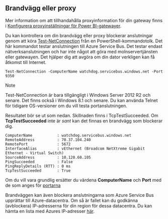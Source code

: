 ## <a name="firewall-or-proxy"></a>Brandvägg eller proxy
Mer information om att tillhandahålla proxyinformation för din gateway finns i [Konfigurera proxyinställningar för Power BI-gatewayer](../service-gateway-proxy.md).

Du kan kontrollera om din brandvägg eller proxy blockerar anslutningar genom att köra [Test-NetConnection](https://docs.microsoft.com/powershell/module/nettcpip/test-netconnection) från en PowerShell-kommandotolk. Det här kommandot testar anslutningen till Azure Service Bus. Det testar endast nätverksanslutningen och har inte något att göra med molnservertjänsten eller gatewayen. Det hjälper dig att avgöra om din dator verkligen kan få åtkomst till Internet.

    Test-NetConnection -ComputerName watchdog.servicebus.windows.net -Port 9350

> [!NOTE]
> Test-NetConnection är bara tillgängligt i Windows Server 2012 R2 och senare. Det finns också i Windows 8.1 och senare. Du kan använda Telnet för tidigare OS-versioner om du vill testa portanslutningen.
> 
> 

Resultatet bör se ut som nedan. Skillnaden finns i TcpTestSucceeded. Om **TcpTestSucceeded** inte är *sant* kan det finnas en brandvägg som blockerar dig.

    ComputerName           : watchdog.servicebus.windows.net
    RemoteAddress          : 70.37.104.240
    RemotePort             : 5672
    InterfaceAlias         : vEthernet (Broadcom NetXtreme Gigabit Ethernet - Virtual Switch)
    SourceAddress          : 10.120.60.105
    PingSucceeded          : False
    PingReplyDetails (RTT) : 0 ms
    TcpTestSucceeded       : True

Om du vill vara grundlig ersätter du värdena **ComputerName** och **Port** med de som anges för [portarna](../service-gateway-onprem.md#ports)

Brandväggen kan även blockera anslutningarna som Azure Service Bus upprättar till Azure-datacentra. Om så är fallet kan du godkänna (avblockera) IP-adresserna för din region för dessa datacentra. Du kan hämta en lista med Azures IP-adresser [här](https://www.microsoft.com/download/details.aspx?id=41653).


